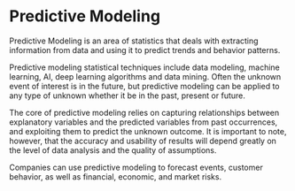 # Predictive Modeling

Predictive Modeling is an area of statistics that deals with extracting information from data and using it to predict trends and behavior patterns.

Predictive modeling statistical techniques include data modeling, machine learning, AI, deep learning algorithms and data mining. Often the unknown event of interest is in the future, but predictive modeling can be applied to any type of unknown whether it be in the past, present or future. 

The core of predictive modeling relies on capturing relationships between explanatory variables and the predicted variables from past occurrences, and exploiting them to predict the unknown outcome. It is important to note, however, that the accuracy and usability of results will depend greatly on the level of data analysis and the quality of assumptions.

Companies can use predictive modeling to forecast events, customer behavior, as well as financial, economic, and market risks.
